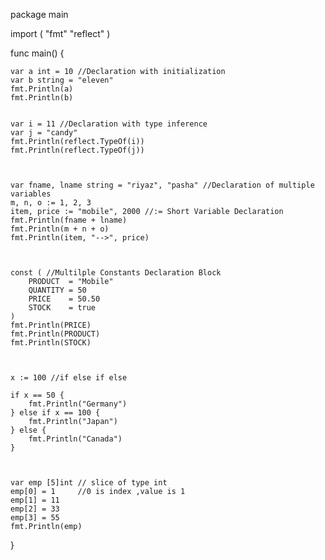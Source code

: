 package main

import (
	"fmt"
	"reflect"
)

func main() {

	var a int = 10 //Declaration with initialization
	var b string = "eleven"
	fmt.Println(a)
	fmt.Println(b)

	
	var i = 11 //Declaration with type inference
	var j = "candy"
	fmt.Println(reflect.TypeOf(i))
	fmt.Println(reflect.TypeOf(j))

	
	
	var fname, lname string = "riyaz", "pasha" //Declaration of multiple variables
	m, n, o := 1, 2, 3
	item, price := "mobile", 2000 //:= Short Variable Declaration
	fmt.Println(fname + lname)
	fmt.Println(m + n + o)
	fmt.Println(item, "-->", price)



	const ( //Multilple Constants Declaration Block
		PRODUCT  = "Mobile"
		QUANTITY = 50
		PRICE    = 50.50
		STOCK    = true
	)
	fmt.Println(PRICE)
	fmt.Println(PRODUCT)
	fmt.Println(STOCK)

	
	
	x := 100 //if else if else

	if x == 50 {
		fmt.Println("Germany")
	} else if x == 100 {
		fmt.Println("Japan")
	} else {
		fmt.Println("Canada")
	}

	
	
	var emp [5]int // slice of type int
	emp[0] = 1     //0 is index ,value is 1
	emp[1] = 11
	emp[2] = 33
	emp[3] = 55
	fmt.Println(emp)
	
}

